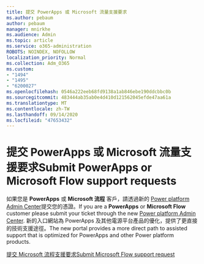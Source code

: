 ```yaml
---
title: 提交 PowerApps 或 Microsoft 流量支援要求
ms.author: pebaum
author: pebaum
manager: mnirkhe
ms.audience: Admin
ms.topic: article
ms.service: o365-administration
ROBOTS: NOINDEX, NOFOLLOW
localization_priority: Normal
ms.collection: Adm_O365
ms.custom:
- "1494"
- "1495"
- "6200027"
ms.openlocfilehash: 0546a222eeb68fd9138a1ab846ebe190ddcbbc0b
ms.sourcegitcommit: 483444ab35ab0e4d410d121562045efde47aa61a
ms.translationtype: MT
ms.contentlocale: zh-TW
ms.lasthandoff: 09/14/2020
ms.locfileid: "47653432"
---
```

# <a name="submit-powerapps-or-microsoft-flow-support-requests"></a><span data-ttu-id="01da2-102">提交 PowerApps 或 Microsoft 流量支援要求</span><span class="sxs-lookup"><span data-stu-id="01da2-102">Submit PowerApps or Microsoft Flow support requests</span></span>

<span data-ttu-id="01da2-103">如果您是 **PowerApps** 或 **Microsoft 流程** 客戶，請透過新的 [Power platform Admin Center](https://admin.powerplatform.microsoft.com/support?newTicket&product=15819)提交您的憑證。</span><span class="sxs-lookup"><span data-stu-id="01da2-103">If you are a **PowerApps** or **Microsoft Flow** customer please submit your ticket through the new [Power platform Admin Center](https://admin.powerplatform.microsoft.com/support?newTicket&product=15819).</span></span> <span data-ttu-id="01da2-104">新的入口網站為 PowerApps 及其他電源平台產品的優化，提供了更直接的技術支援途徑。</span><span class="sxs-lookup"><span data-stu-id="01da2-104">The new portal provides a more direct path to assisted support that is optimized for PowerApps and other Power platform products.</span></span>

[<span data-ttu-id="01da2-105">提交 Microsoft 流程支援要求</span><span class="sxs-lookup"><span data-stu-id="01da2-105">Submit Microsoft Flow support request</span></span>](https://admin.powerplatform.microsoft.com/support?newTicket&product=Flow)